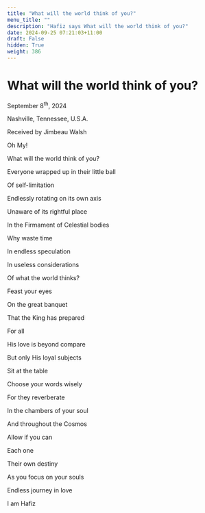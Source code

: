 ```yaml
---
title: "What will the world think of you?"
menu_title: ""
description: "Hafiz says What will the world think of you?"
date: 2024-09-25 07:21:03+11:00
draft: False
hidden: True
weight: 386
---
```

# What will the world think of you? 

September 8<sup>th</sup>, 2024

Nashville, Tennessee, U.S.A.

Received by Jimbeau Walsh  

Oh My!

What will the world think of you?

Everyone wrapped up in their little ball 

Of self-limitation 

Endlessly rotating on its own axis 

Unaware of its rightful place 

In the Firmament of  Celestial bodies 

Why waste time 

In endless speculation

In useless considerations

Of what the world thinks?

Feast your eyes 

On the great banquet

That the King has prepared 

For all

His love is beyond compare 

But only His loyal subjects 

Sit at the table 

Choose your words wisely 

For they reverberate 

In the chambers of your soul

And throughout the Cosmos 

Allow if you can 

Each one 

Their own destiny 

As you focus on your souls

Endless journey in love

I am Hafiz